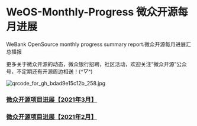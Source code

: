 # WeOS-Monthly-Progress 微众开源每月进展


WeBank OpenSource monthly progress summary report.微众开源每月进展汇总播报 


更多关于微众开源的动态，微众银行招聘，社区活动，欢迎关注“微众开源”公众号，不定期还有开源周边相送！(*^▽^*)

 ![qrcode_for_gh_bdad9e15c12b_258.jpg](https://i.loli.net/2020/11/19/e3vktEYKyBD7Mz2.jpg)


### [微众开源项目进展【2021年3月】 ](https://mp.weixin.qq.com/s/6i3yIsSY8JjFuYRYC26fwA)
 
### [微众开源项目进展【2021年2月】 ](https://mp.weixin.qq.com/s/DAl-jG-vA97yAtBHPo-FsA)
